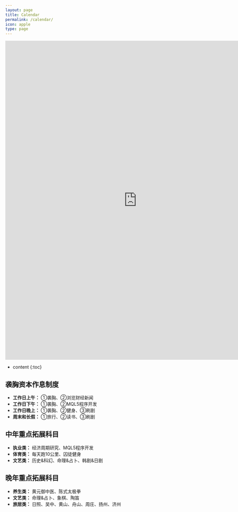 ```yaml
---
layout: page
title: Calendar
permalink: /calendar/
icon: apple
type: page
---
```


<iframe frameborder="0" width="825" height="1000" scrolling="yes" src="https://rili-d.jin10.com/open.php?fontSize=14px&theme=darkgray"></iframe>

* content
{:toc}


## 袭胸资本作息制度
* **工作日上午：**
①袭胸、②浏览财经新闻
* **工作日下午：**
①袭胸、②MQL5程序开发
* **工作日晚上：**
①袭胸、②健身、③刷剧
* **周末和长假：**
①旅行、②读书、③刷剧

## 中年重点拓展科目
* **执业类：** 经济周期研究、MQL5程序开发
* **体育类：** 每天跑10公里、囚徒健身
* **文艺类：** 历史&科幻、命理&占卜、韩剧&日剧

## 晚年重点拓展科目
* **养生类：** 黄元御中医、陈式太极拳
* **文艺类：** 命理&占卜、象棋、陶笛
* **旅居类：** 日照、吴中、黄山、舟山、周庄、扬州、济州
